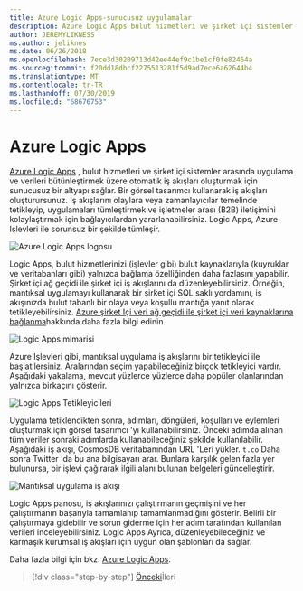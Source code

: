 ```yaml
---
title: Azure Logic Apps-sunucusuz uygulamalar
description: Azure Logic Apps bulut hizmetleri ve şirket içi sistemler arasında uygulamaları ve verileri tümleştiren otomatik ölçeklenebilir iş akışları oluşturmayı etkinleştirin.
author: JEREMYLIKNESS
ms.author: jeliknes
ms.date: 06/26/2018
ms.openlocfilehash: 7ece3d30209713d42ee44ef9c1be1cf0fe82464a
ms.sourcegitcommit: f20dd18dbcf2275513281f5d9ad7ece6a62644b4
ms.translationtype: MT
ms.contentlocale: tr-TR
ms.lasthandoff: 07/30/2019
ms.locfileid: "68676753"
---
```

# <a name="azure-logic-apps"></a>Azure Logic Apps

[Azure Logic Apps](https://docs.microsoft.com/azure/logic-apps) , bulut hizmetleri ve şirket içi sistemler arasında uygulama ve verileri bütünleştirmek üzere otomatik iş akışları oluşturmak için sunucusuz bir altyapı sağlar. Bir görsel tasarımcı kullanarak iş akışları oluşturursunuz. İş akışlarını olaylara veya zamanlayıcılar temelinde tetikleyip, uygulamaları tümleştirmek ve işletmeler arası (B2B) iletişimini kolaylaştırmak için bağlayıcılardan yararlanabilirsiniz. Logic Apps, Azure Işlevleri ile sorunsuz bir şekilde tümleşir.

![Azure Logic Apps logosu](./media/logic-apps-logo.png)

Logic Apps, bulut hizmetlerinizi (işlevler gibi) bulut kaynaklarıyla (kuyruklar ve veritabanları gibi) yalnızca bağlama özelliğinden daha fazlasını yapabilir. Şirket içi ağ geçidi ile şirket içi iş akışlarını da düzenleyebilirsiniz. Örneğin, mantıksal uygulamayı kullanarak bir şirket içi SQL saklı yordamını, iş akışınızda bulut tabanlı bir olaya veya koşullu mantığa yanıt olarak tetikleyebilirsiniz. [Azure şirket Içi veri ağ geçidi ile şirket içi veri kaynaklarına bağlanma](https://docs.microsoft.com/azure/analysis-services/analysis-services-gateway)hakkında daha fazla bilgi edinin.

![Logic Apps mimarisi](./media/logic-apps-architecture.png)

Azure Işlevleri gibi, mantıksal uygulama iş akışlarını bir tetikleyici ile başlatılersiniz. Aralarından seçim yapabileceğiniz birçok tetikleyici vardır. Aşağıdaki yakalama, mevcut yüzlerce yüzlerce daha popüler olanlarından yalnızca birkaçını gösterir.

![Logic Apps Tetikleyicileri](./media/logic-app-triggers.png)

Uygulama tetiklendikten sonra, adımları, döngüleri, koşulları ve eylemleri oluşturmak için görsel tasarımcı 'yı kullanabilirsiniz. Önceki adımda alınan tüm veriler sonraki adımlarda kullanabileceğiniz şekilde kullanılabilir. Aşağıdaki iş akışı, CosmosDB veritabanından URL 'Leri yükler. `t.co` Daha sonra Twitter 'da bu ana bilgisayarı arar. Bunlara karşılık gelen fazla yer bulunursa, bir işlevi çağırarak ilgili alanı bulunan belgeleri güncelleştirir.

![Mantıksal uygulama iş akışı](./media/logic-app-workflow.png)

Logic Apps panosu, iş akışlarınızı çalıştırmanın geçmişini ve her çalıştırmanın başarıyla tamamlanıp tamamlanmadığını gösterir. Belirli bir çalıştırmaya gidebilir ve sorun giderme için her adım tarafından kullanılan verileri inceleyebilirsiniz. Logic Apps Ayrıca, düzenleyebileceğiniz ve karmaşık kurumsal iş akışları için uygun olan şablonları da sağlar.

Daha fazla bilgi için bkz. [Azure Logic Apps](https://docs.microsoft.com/azure/logic-apps).

>[!div class="step-by-step"]
>[Önceki](application-insights.md)İleri
>[](event-grid.md)
